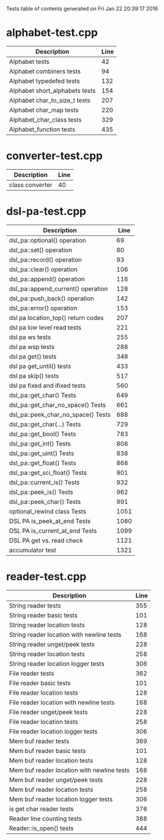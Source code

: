 Tests table of contents generated on Fri Jan 22 20:39:17 2016

# alphabet-test.cpp
| Description | Line |
|-------------|------|
| Alphabet tests | 42 |
| Alphabet combiners tests | 94 |
| Alphabet typedefed tests | 132 |
| Alphabet short_alphabets tests | 154 |
| Alphabet char_to_size_t tests | 207 |
| Alphabet char_map tests | 220 |
| Alphabet_char_class tests | 329 |
| Alphabet_function tests | 435 |

# converter-test.cpp
| Description | Line |
|-------------|------|
| class converter | 40 |

# dsl-pa-test.cpp
| Description | Line |
|-------------|------|
| dsl_pa::optional() operation | 69 |
| dsl_pa::set() operation | 80 |
| dsl_pa::record() operation | 93 |
| dsl_pa::clear() operation | 106 |
| dsl_pa::append() operation | 116 |
| dsl_pa::append_current() operation | 128 |
| dsl_pa::push_back() operation | 142 |
| dsl_pa::error() operation | 153 |
| dsl pa location_top() return codes | 207 |
| dsl pa low level read tests | 221 |
| dsl pa ws tests | 255 |
| dsl pa wsp tests | 288 |
| dsl pa get() tests | 348 |
| dsl pa get_until() tests | 433 |
| dsl pa skip() tests | 517 |
| dsl pa fixed and ifixed tests | 560 |
| dsl_pa::get_char() Tests | 649 |
| dsl_pa::get_char_no_space() Tests | 661 |
| dsl_pa::peek_char_no_space() Tests | 688 |
| dsl_pa::get_char(...) Tests | 729 |
| dsl_pa::get_bool() Tests | 783 |
| dsl_pa::get_int() Tests | 808 |
| dsl_pa::get_uint() Tests | 838 |
| dsl_pa::get_float() Tests | 868 |
| dsl_pa::get_sci_float() Tests | 901 |
| dsl_pa::current_is() Tests | 932 |
| dsl_pa::peek_is() Tests | 962 |
| dsl_pa::peek_char() Tests | 991 |
| optional_rewind class Tests | 1051 |
| DSL PA is_peek_at_end Tests | 1080 |
| DSL PA is_current_at_end Tests | 1099 |
| DSL PA get vs. read check | 1121 |
| accumulator test | 1321 |

# reader-test.cpp
| Description | Line |
|-------------|------|
| String reader tests | 355 |
| String reader basic tests | 101 |
| String reader location tests | 128 |
| String reader location with newline tests | 168 |
| String reader unget/peek tests | 228 |
| String reader location tests | 258 |
| String reader location logger tests | 306 |
| File reader tests | 362 |
| File reader basic tests | 101 |
| File reader location tests | 128 |
| File reader location with newline tests | 168 |
| File reader unget/peek tests | 228 |
| File reader location tests | 258 |
| File reader location logger tests | 306 |
| Mem buf reader tests | 369 |
| Mem buf reader basic tests | 101 |
| Mem buf reader location tests | 128 |
| Mem buf reader location with newline tests | 168 |
| Mem buf reader unget/peek tests | 228 |
| Mem buf reader location tests | 258 |
| Mem buf reader location logger tests | 306 |
| is get char reader tests | 376 |
| Reader line counting tests | 388 |
| Reader::is_open() tests | 444 |
